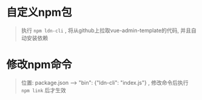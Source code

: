 # 自定义npm包
> 执行 `npm ldn-cli` , 将从github上拉取vue-admin-template的代码, 并且自动安装依赖

# 修改npm命令
> 位置: package.json --> "bin": {"ldn-cli": "index.js"} , 修改命令后执行 `npm link` 后才生效